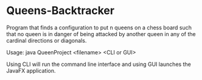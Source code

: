 # Queens-Backtracker
Program that finds a configuration to put n queens on a chess board such that no queen is in danger of being attacked by
another queen in any of the cardinal directions or diagonals.

Usage: java QueenProject \<filename\> \<CLI or GUI\>

Using CLI will run the command line interface and using GUI launches the JavaFX application.
